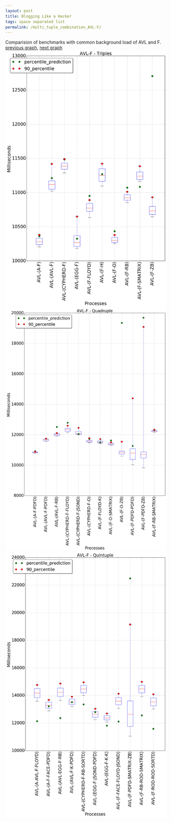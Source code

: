 ```yaml
---
layout: post
title: Blogging Like a Hacker
tags: space separated list
permalink: /multi_tuple_combination_AVL-F/
---
```


Comparision of benchmarks with common background load of AVL and F.
[previous graph](../multi_tuple_combination_AVL-FLOYD/), [next graph](../multi_tuple_combination_AVL-H/)
![graph figure](./images/triple/AVL/AVL-F_box.png)![graph figure](./images/quadruple/AVL/AVL-F_box.png)![graph figure](./images/quintuple/AVL/AVL-F_box.png)